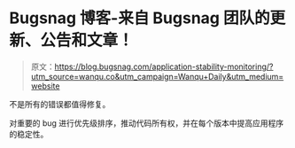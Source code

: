 # Bugsnag 博客-来自 Bugsnag 团队的更新、公告和文章！

> 原文：<https://blog.bugsnag.com/application-stability-monitoring/?utm_source=wanqu.co&utm_campaign=Wanqu+Daily&utm_medium=website>

不是所有的错误都值得修复。

对重要的 bug 进行优先级排序，推动代码所有权，并在每个版本中提高应用程序的稳定性。